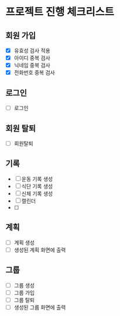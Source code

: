 # 프로젝트 진행 체크리스트
## 회원 가입
* [X] 유효성 검사 적용
* [X] 아이디 중복 검사
* [X] 닉네임 중복 검사
* [X] 전화번호 중복 검사

## 로그인
* [ ] 로그인

## 회원 탈퇴
* [ ] 회원탈퇴

## 기록
* [ ] 운동 기록 생성
* [ ] 식단 기록 생성
* [ ] 신체 기록 생성
* [ ] 캘린더
* [ ] 

## 계획
* [ ] 계획 생성
* [ ] 생성된 계획 화면에 출력

## 그룹
* [ ] 그룹 생성
* [ ] 그룹 가입
* [ ] 그룹 탈퇴
* [ ] 생성된 그룹 화면에 출력
